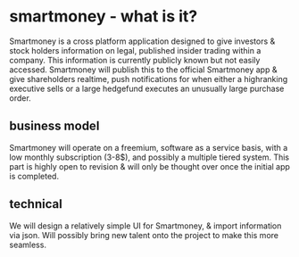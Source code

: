# smartmoney -  what is it?

Smartmoney is a cross platform application designed to give investors & stock holders information on legal, published insider trading within a company. This information is currently publicly known but not easily accessed. Smartmoney will publish this to the official Smartmoney app & give shareholders realtime, push notifications for when either a highranking executive sells or a large hedgefund executes an unusually large purchase order.

## business model

Smartmoney will operate on a freemium, software as a service basis, with a low monthly subscription (3-8$), and possibly a multiple tiered system. This part is highly open to revision & will only be thought over once the initial app is completed.

## technical

We will design a relatively simple UI for Smartmoney, & import information via json. Will possibly bring new talent onto the project to make this more seamless. 
